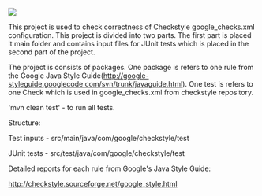 [![][travis img]][travis]

This project is used to check correctness of Checkstyle google_checks.xml configuration. This project is divided into two parts. The first part is placed it main folder and contains input files for JUnit tests which is placed in the second part of the project. 

The project is consists of packages. One package is refers to one rule from the Google Java Style Guide(http://google-styleguide.googlecode.com/svn/trunk/javaguide.html). One test is refers to one Check which is used in google_checks.xml from checkstyle repository.

'mvn clean test' - to run all tests.

Structure:

Test inputs - src/main/java/com/google/checkstyle/test

JUnit tests - src/test/java/com/google/checkstyle/test

Detailed reports for each rule from Google's Java Style Guide:

http://checkstyle.sourceforge.net/google_style.html

[travis]:https://travis-ci.org/checkstyle/google-style-config-test
[travis img]:https://travis-ci.org/checkstyle/google-style-config-test.svg?branch=master
 
